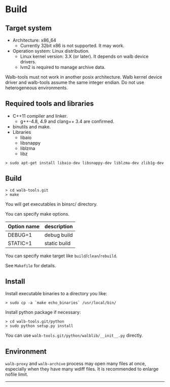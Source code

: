 # Build

## Target system

- Architecture: x86_64
  - Currently 32bit x86 is not supported. It may work.
- Operation system: Linux distribution.
  - Linux kernel version: 3.X (or later). It depends on walb device drivers.
  - lvm2 is required to manage archive data.

Walb-tools must not work in another posix architecture.
Walb kernel device driver and walb-tools assume the same integer endian.
Do not use heterogeneous environments.


## Required tools and libraries

- C++11 compiler and linker.
  - g++-4.8, 4.9 and clang++ 3.4 are confirmed.
- binutils and make.
- Libraries
  - libaio
  - libsnappy
  - liblzma
  - libz
```
> sudo apt-get install libaio-dev libsnappy-dev liblzma-dev zlib1g-dev
```


## Build

```
> cd walb-tools.git
> make
```

You will get executables in binsrc/ directory.

You can specify make options.

| Option name | description  |
|-------------|--------------|
| DEBUG=1     | debug build  |
| STATIC=1    | static build |

You can specify make target like `build`/`clean`/`rebuild`.

See `Makefile` for details.


## Install

Install executable binaries to a directory you like:
```
> sudo cp -a `make echo_binaries` /usr/local/bin/
```

Install python package if necessary:
```
> cd walb-tools.git/python
> sudo python setup.py install
```
You can use `walb-tools.git/python/walblib/__init__.py` directly.


## Environment

`walb-proxy` and `walb-archive` process may open many files at once,
especially when they have many wdiff files.
It is recommended to enlarge nofile limit.

-----
